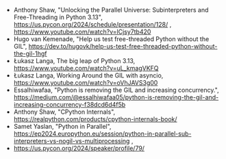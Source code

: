 - Anthony Shaw, "Unlocking the Parallel Universe: Subinterpreters and Free-Threading in Python 3.13", https://us.pycon.org/2024/schedule/presentation/128/ , https://www.youtube.com/watch?v=lCjsy7tb420
- Hugo van Kemenade, "Help us test free-threaded Python without the GIL", https://dev.to/hugovk/help-us-test-free-threaded-python-without-the-gil-1hgf
- Łukasz Langa, The big leap of Python 3.13, https://www.youtube.com/watch?v=uL_kmagVKFQ
- Łukasz Langa, Working Around the GIL with asyncio, https://www.youtube.com/watch?v=oVhJAVS3g00
- Essalhiwafaa, "Python is removing the GIL and increasing concurrency.", https://medium.com/@essalhiwafaa05/python-is-removing-the-gil-and-increasing-concurrency-f38dcd6d4f5b
- Anthony Shaw, "CPython Internals", https://realpython.com/products/cpython-internals-book/
- Samet Yaslan, "Python in Parallel", https://ep2024.europython.eu/session/python-in-parallel-sub-interpreters-vs-nogil-vs-multiprocessing , 
- https://us.pycon.org/2024/speaker/profile/79/